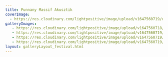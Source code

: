 ```yaml
---
title: Punnany Massif Akusztik
coverImage:
  - https://res.cloudinary.com/lightpositive/image/upload/v1647560719/uploads/Punnany%20Massif%20Akusztik/IMG_0427.jpg
galleryImages:
   - https://res.cloudinary.com/lightpositive/image/upload/v1647560718/uploads/Punnany%20Massif%20Akusztik/IMG_0403.jpg
   - https://res.cloudinary.com/lightpositive/image/upload/v1647560719/uploads/Punnany%20Massif%20Akusztik/IMG_0390.jpg
   - https://res.cloudinary.com/lightpositive/image/upload/v1647560719/uploads/Punnany%20Massif%20Akusztik/00IMG_0401.jpg
   - https://res.cloudinary.com/lightpositive/image/upload/v1647560719/uploads/Punnany%20Massif%20Akusztik/IMG_0427.jpg
layout: galleryLayout_festival.html
---
```


